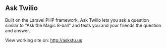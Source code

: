 ## Ask Twilio

Built on the Laravel PHP framework, Ask Twilio lets you ask a question similar to "Ask the Magic 8-ball" and texts you and your friends the question and answer.

View working site on: http://askstu.us

